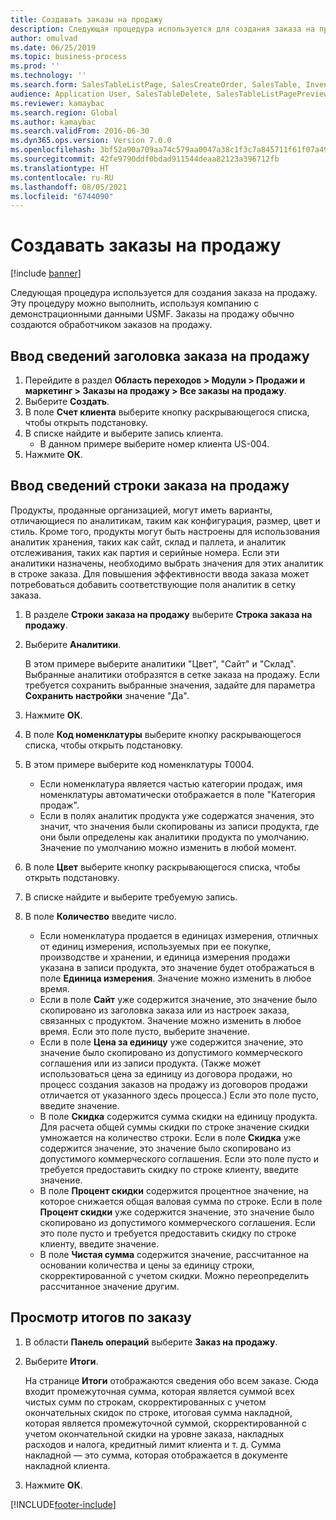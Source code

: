 ```yaml
---
title: Создавать заказы на продажу
description: Следующая процедура используется для создания заказа на продажу.
author: omulvad
ms.date: 06/25/2019
ms.topic: business-process
ms.prod: ''
ms.technology: ''
ms.search.form: SalesTableListPage, SalesCreateOrder, SalesTable, InventDimParmFixed, InventProductDimensionLookup, SalesTotals
audience: Application User, SalesTableDelete, SalesTableListPagePreviewPage, SalesUpdateRemain
ms.reviewer: kamaybac
ms.search.region: Global
ms.author: kamaybac
ms.search.validFrom: 2016-06-30
ms.dyn365.ops.version: Version 7.0.0
ms.openlocfilehash: 3bf52a90a709aa74c579aa0047a38c1f3c7a845711f61f07a491705c798f1c62
ms.sourcegitcommit: 42fe9790ddf0bdad911544deaa82123a396712fb
ms.translationtype: HT
ms.contentlocale: ru-RU
ms.lasthandoff: 08/05/2021
ms.locfileid: "6744090"
---
```

# <a name="create-sales-orders"></a>Создавать заказы на продажу

[!include [banner](../../includes/banner.md)]

Следующая процедура используется для создания заказа на продажу. Эту процедуру можно выполнить, используя компанию с демонстрационными данными USMF. Заказы на продажу обычно создаются обработчиком заказов на продажу. 

## <a name="enter-sales-order-header-details"></a>Ввод сведений заголовка заказа на продажу
1. Перейдите в раздел **Область переходов > Модули > Продажи и маркетинг > Заказы на продажу > Все заказы на продажу**.
2. Выберите **Создать**.
3. В поле **Счет клиента** выберите кнопку раскрывающегося списка, чтобы открыть подстановку.
4. В списке найдите и выберите запись клиента.
    - В данном примере выберите номер клиента US-004.  
5. Нажмите **ОК**.

## <a name="enter-sales-order-line-details"></a>Ввод сведений строки заказа на продажу
    
Продукты, проданные организацией, могут иметь варианты, отличающиеся по аналитикам, таким как конфигурация, размер, цвет и стиль. Кроме того, продукты могут быть настроены для использования аналитик хранения, таких как сайт, склад и паллета, и аналитик отслеживания, таких как партия и серийные номера. Если эти аналитики назначены, необходимо выбрать значения для этих аналитик в строке заказа. Для повышения эффективности ввода заказа может потребоваться добавить соответствующие поля аналитик в сетку заказа.
    
1. В разделе **Строки заказа на продажу** выберите **Строка заказа на продажу**.
2. Выберите **Аналитики**.
    
    В этом примере выберите аналитики "Цвет", "Сайт" и "Склад". Выбранные аналитики отобразятся в сетке заказа на продажу. Если требуется сохранить выбранные значения, задайте для параметра **Сохранить настройки** значение "Да".
    
3. Нажмите **ОК**.
4. В поле **Код номенклатуры** выберите кнопку раскрывающегося списка, чтобы открыть подстановку.
5. В этом примере выберите код номенклатуры T0004.
    - Если номенклатура является частью категории продаж, имя номенклатуры автоматически отображается в поле "Категория продаж".  
    - Если в полях аналитик продукта уже содержатся значения, это значит, что значения были скопированы из записи продукта, где они были определены как аналитики продукта по умолчанию. Значение по умолчанию можно изменить в любой момент.   
6. В поле **Цвет** выберите кнопку раскрывающегося списка, чтобы открыть подстановку.
7. В списке найдите и выберите требуемую запись.
8. В поле **Количество** введите число.
    - Если номенклатура продается в единицах измерения, отличных от единиц измерения, используемых при ее покупке, производстве и хранении, и единица измерения продажи указана в записи продукта, это значение будет отображаться в поле **Единица измерения**. Значение можно изменить в любое время.   
    - Если в поле **Сайт** уже содержится значение, это значение было скопировано из заголовка заказа или из настроек заказа, связанных с продуктом. Значение можно изменить в любое время. Если это поле пусто, выберите значение.   
    - Если в поле **Цена за единицу** уже содержится значение, это значение было скопировано из допустимого коммерческого соглашения или из записи продукта. (Также может использоваться цена за единицу из договора продажи, но процесс создания заказов на продажу из договоров продажи отличается от указанного здесь процесса.) Если это поле пусто, введите значение.   
    - В поле **Скидка** содержится сумма скидки на единицу продукта. Для расчета общей суммы скидки по строке значение скидки умножается на количество строки. Если в поле **Скидка** уже содержится значение, это значение было скопировано из допустимого коммерческого соглашения. Если это поле пусто и требуется предоставить скидку по строке клиенту, введите значение.  
    - В поле **Процент скидки** содержится процентное значение, на которое снижается общая валовая сумма по строке.  Если в поле **Процент скидки** уже содержится значение, это значение было скопировано из допустимого коммерческого соглашения. Если это поле пусто и требуется предоставить скидку по строке клиенту, введите значение. 
    - В поле **Чистая сумма** содержится значение, рассчитанное на основании количества и цены за единицу строки, скорректированной с учетом скидки.  Можно переопределить рассчитанное значение другим.  

## <a name="review-the-order-totals"></a>Просмотр итогов по заказу
1. В области **Панель операций** выберите **Заказ на продажу**.
2. Выберите **Итоги**.
    
    На странице **Итоги** отображаются сведения обо всем заказе. Сюда входит промежуточная сумма, которая является суммой всех чистых сумм по строкам, скорректированных с учетом окончательных скидок по строке, итоговая сумма накладной, которая является промежуточной суммой, скорректированной с учетом окончательной скидки на уровне заказа, накладных расходов и налога, кредитный лимит клиента и т. д. Сумма накладной — это сумма, которая отображается в документе накладной клиента.  
    
3. Нажмите **ОК**.


[!INCLUDE[footer-include](../../../includes/footer-banner.md)]